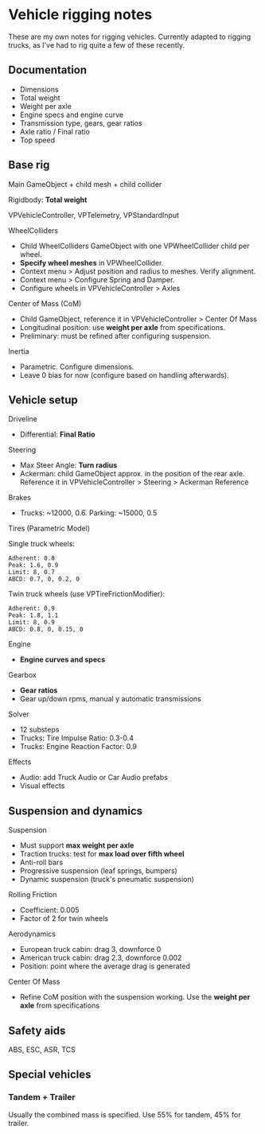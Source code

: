 # Vehicle rigging notes

These are my own notes for rigging vehicles. Currently adapted to rigging trucks, as I've had
to rig quite a few of these recently.

## Documentation

- Dimensions
- Total weight
- Weight per axle
- Engine specs and engine curve
- Transmission type, gears, gear ratios
- Axle ratio / Final ratio
- Top speed

## Base rig

Main GameObject + child mesh + child collider

Rigidbody: **Total weight**

VPVehicleController, VPTelemetry, VPStandardInput

WheelColliders

- Child WheelColliders GameObject with one VPWheelCollider child per wheel.
- **Specify wheel meshes** in  VPWheelCollider.
- Context menu > Adjust position and radius to meshes. Verify alignment.
- Context menu > Configure Spring and Damper.
- Configure wheels in VPVehicleController > Axles

Center of Mass (CoM)

- Child GameObject, reference it in VPVehicleController > Center Of Mass
- Longitudinal position: use **weight per axle** from specifications.
- Preliminary: must be refined after configuring suspension.

Inertia

- Parametric. Configure dimensions.
- Leave 0 bias for now (configure based on handling afterwards).

## Vehicle setup

Driveline

- Differential: **Final Ratio**

Steering

- Max Steer Angle: **Turn radius**
- Ackerman: child GameObject approx. in the position of the rear axle. Reference it in VPVehicleController > Steering > Ackerman Reference

Brakes

- Trucks: ~12000, 0.6. Parking: ~15000, 0.5

Tires (Parametric Model)

Single truck wheels:

	Adherent: 0.8
	Peak: 1.6, 0.9
	Limit: 8, 0.7
	ABCD: 0.7, 0, 0.2, 0

Twin truck wheels (use VPTireFrictionModifier):

	Adherent: 0,9
	Peak: 1.8, 1.1
	Limit: 8, 0.9
	ABCD: 0.8, 0, 0.15, 0

Engine

- **Engine curves and specs**

Gearbox

- **Gear ratios**
- Gear up/down rpms, manual y automatic transmissions

Solver

- 12 substeps
- Trucks: Tire Impulse Ratio: 0.3-0.4
- Trucks: Engine Reaction Factor: 0.9

Effects

- Audio: add Truck Audio or Car Audio prefabs
- Visual effects

## Suspension and dynamics

Suspension

- Must support **max weight per axle**
- Traction trucks: test for **max load over fifth wheel**
- Anti-roll bars
- Progressive suspension (leaf springs, bumpers)
- Dynamic suspension (truck's pneumatic suspension)

Rolling Friction

- Coefficient: 0.005
- Factor of 2 for twin wheels

Aerodynamics

- European truck cabin: drag 3, downforce 0
- American truck cabin: drag 2.3, downforce 0.002
- Position: point where the average drag is generated

Center Of Mass

- Refine CoM position with the suspension working. Use the **weight per axle** from specifications

## Safety aids

ABS, ESC, ASR, TCS

## Special vehicles

### Tandem + Trailer

Usually the combined mass is specified. Use 55% for tandem, 45% for trailer.